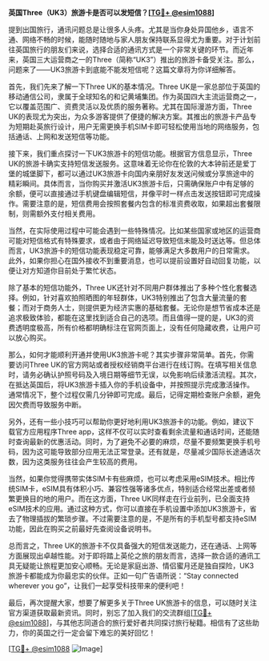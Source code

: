 **英国Three（UK3）旅游卡是否可以发短信？[[TG💪+ @esim1088](https://t.me/s/esim1088)]**

提到出国旅行，通讯问题总是让很多人头疼。尤其是当你身处异国他乡，语言不通、网络不畅的时候，能随时随地与家人朋友保持联系显得尤为重要。对于计划前往英国旅行的朋友们来说，选择合适的通讯方式是一个非常关键的环节。而近年来，英国三大运营商之一的Three（简称“UK3”）推出的旅游卡备受关注。那么，问题来了——UK3旅游卡到底能不能发短信呢？这篇文章将为你详细解答。

首先，我们先来了解一下Three UK的基本情况。Three UK是一家总部位于英国的移动通信公司，隶属于全球知名的和记黄埔集团。作为英国四大主流运营商之一，它以覆盖范围广、资费灵活以及优质的服务著称。尤其在国际漫游方面，Three UK的表现尤为突出，为众多游客提供了便捷的解决方案。其推出的旅游卡产品专为短期赴英旅行设计，用户无需更换手机SIM卡即可轻松使用当地的网络服务，包括通话、上网和发送短信等功能。

接下来，我们重点探讨一下UK3旅游卡的短信功能。根据官方信息显示，Three UK的旅游卡确实支持短信发送服务。这意味着无论你在伦敦的大本钟前还是爱丁堡的城堡脚下，都可以通过UK3旅游卡向国内亲朋好友发送问候或分享旅途中的精彩瞬间。具体而言，当你购买并激活UK3旅游卡后，只需确保账户中有足够的余额，便可以直接通过手机键盘编辑短信，并像平时一样点击发送按钮即可完成操作。需要注意的是，短信费用会按照套餐内包含的标准资费收取，如果超出套餐限制，则需额外支付相关费用。

当然，在实际使用过程中可能会遇到一些特殊情况。比如某些国家或地区的运营商可能对短信格式有特殊要求，或者由于网络延迟导致短信未能及时送达等。但总体而言，UK3旅游卡的短信功能表现稳定可靠，能够满足大多数用户的日常需求。此外，如果你担心在国外接收不到重要消息，也可以提前设置好自动回复功能，以便让对方知道你目前处于繁忙状态。

除了基本的短信功能外，Three UK还针对不同用户群体推出了多种个性化套餐选择。例如，针对喜欢拍照晒图的年轻群体，UK3特别推出了包含大量流量的套餐；而对于商务人士，则提供更为经济实惠的基础套餐。无论你是想节省成本还是追求极致体验，都能在这里找到适合自己的选项。而且值得一提的是，UK3的资费透明度极高，所有价格都明确标注在官网页面上，没有任何隐藏收费，让用户可以放心购买。

那么，如何才能顺利开通并使用UK3旅游卡呢？其实步骤非常简单。首先，你需要访问Three UK的官方网站或者授权经销商平台进行在线订购。在填写相关信息时，请务必确认护照号码及入境日期等细节无误，以免影响后续激活流程。其次，在抵达英国后，将UK3旅游卡插入你的手机设备中，并按照提示完成激活操作。通常情况下，整个过程仅需几分钟即可完成。最后，记得定期检查账户余额，避免因欠费而导致服务中断。

另外，还有一些小技巧可以帮助你更好地利用UK3旅游卡的功能。例如，建议下载官方应用程序Three app，这样不仅可以实时查看剩余流量和通话时间，还能随时查询最新的优惠活动。同时，为了避免不必要的麻烦，尽量不要频繁更换手机号码，因为这可能导致部分应用无法正常登录。还有就是，尽量减少国际长途通话次数，因为这类服务往往会产生较高的费用。

当然，如果你觉得携带实体SIM卡有些麻烦，也可以考虑采用eSIM技术。相比传统SIM卡，eSIM具有体积小巧、兼容性强等诸多优点，特别适合经常出差或者频繁更换目的地的用户。而在这方面，Three UK同样走在行业前列，已全面支持eSIM技术的应用。通过这种方式，你可以直接在手机设置中添加UK3旅游卡，省去了物理插拔的繁琐步骤。不过需要注意的是，不是所有的手机型号都支持eSIM功能，因此在购买之前最好先查阅设备说明书。

总而言之，Three UK的旅游卡不仅具备强大的短信发送能力，还在通话、上网等方面展现出卓越性能。对于即将踏上英伦之旅的朋友而言，选择一款合适的通讯工具无疑能让旅程更加安心顺畅。无论是家庭出游、情侣蜜月还是独自探险，UK3旅游卡都能成为你最忠实的伙伴。正如一句广告语所说：“Stay connected wherever you go”，让我们一起享受科技带来的便利吧！

最后，再次提醒大家，想要了解更多关于Three UK旅游卡的信息，可以随时关注官方渠道获取最新资讯。同时，别忘了加入我们的交流群组[[TG💪+ @esim1088](https://t.me/s/esim1088)]，与其他志同道合的旅行爱好者共同探讨旅行秘籍。相信有了这些助力，你的英国之行一定会留下难忘的美好回忆！

[[TG💪+ @esim1088](https://t.me/s/esim1088) ![Image](https://i.postimg.cc/4NQfJmqS/Snipaste-2025-05-13-00-14-12.png)]
